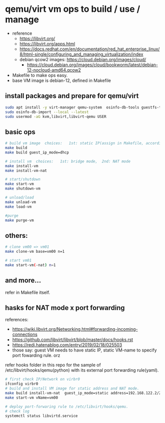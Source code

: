 # qemu/virt vm ops to build / use / manage

- reference
   - https://libvirt.org/
   - https://libvirt.org/apps.html
   - https://docs.redhat.com/en/documentation/red_hat_enterprise_linux/8/html-single/configuring_and_managing_virtualization/index
   - debian qcow2 images: https://cloud.debian.org/images/cloud/
      - https://cloud.debian.org/images/cloud/bookworm/latest/debian-12-nocloud-amd64.qcow2
- Makefile to make ops easy.
- base VM image is debian-12, defined in Makefile

## install packages and prepare for qemu/virt

```bash
sudo apt install -y virt-manager qemu-system  osinfo-db-tools guestfs-tools bridge-utils
sudo osinfo-db-import --local --latest
sudo usermod -aG kvm,libvirt,libvirt-qemu USER
```

## basic ops

```bash
# build vm image  choices:   1st: static IP(assign in Makefile, according nic), or 2nd: dhcp
make build
make build guest_ip_mode=dhcp

# install vm  choices:   1st: bridge mode,  2nd: NAT mode
make install-vm
make install-vm-nat

# start/shutdown
make start-vm
make shutdown-vm

# unload/load
make unload-vm
make load-vm

#purge
make purge-vm
```

## others:

```bash
# clone vm00 => vm01
make clone-vm base=vm00 n=1

# start vm01
make start-vm(-nat) n=1
```

## and more...

refer in Makefile itself.

## hasks for NAT mode x port forwarding

references:
- https://wiki.libvirt.org/Networking.html#forwarding-incoming-connections
- https://github.com/libvirt/libvirt/blob/master/docs/hooks.rst
- https://redj.hatenablog.com/entry/2019/02/18/025503
- those say: guest VM needs to have static IP, static VM-name to specify port fowarding rule. orz

refer hooks folder in this repo for the sample of /etc/libvirt/hooks/qemu(python) with its external port forwarding rule(yaml).

```bash
# first check IP/Network on virbr0
ifconfig virbr0
# build and install VM image for static address and NAT mode.
make build install-vm-nat  guest_ip_mode=static address=192.168.122.2/24 gateway=192.168.122.1 nameservers=192.168.122.1 mac=08:00:27:00:00:00 vName=vm00
make start-vm vName=vm00

# deploy port-forwaring rule to /etc/libvirt/hooks/qemu.
# check log
systemctl status libvirtd.service
```

